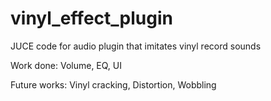 # vinyl_effect_plugin
JUCE code for audio plugin that imitates vinyl record sounds

Work done: Volume, EQ, UI

Future works: Vinyl cracking, Distortion, Wobbling
